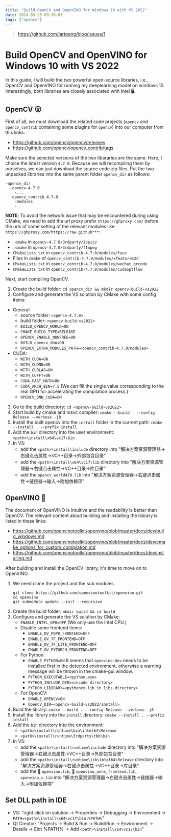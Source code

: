 ```yaml
---
title: "Build OpenCV and OpenVINO for Windows 10 with VS 2022"
date: 2024-03-25 09:38:03
tags: ["opencv"]
---
```


<!--more-->

> <https://github.com/lartpang/blog/issues/1>

# Build OpenCV and OpenVINO for Windows 10 with VS 2022

In this guide, I will build the two powerful open-source libraries, i.e., OpenCV and OpenVINO for running my deeplearning model on windows 10.
Interestingly, both libraries are closely associated with Intel 🖥️. 

## OpenCV 😮 

First of all, we must download the related code projects (`opencv` and `opencv_contrib` containing some plugins for `opencv`) into our computer from this links:

- https://github.com/opencv/opencv/releases
- https://github.com/opencv/opencv_contrib/tags

Make sure the selected versions of the two libararies are the same.
Here, I choice the latest version `4.7.0`.
Because we will recompiling them by ourselves, we can just download the source code zip files.
Put the two unpacked libraries into the same parent folder `opencv_dir` as follows:

```
-opencv_dir
  -opencv-4.7.0
    -...
  -opencv_contrib-4.7.0
    -modules
    -...
```

**NOTE**: To avoid the network issue that may be encountered during using CMake, we need to add the url proxy prefix `https://ghproxy.com/` before the urls of some setting of the relevant modules like `https://ghproxy.com/https://raw.github***`:
- `.cmake` in `opencv-4.7.0/3rdparty/ippicv`
- `.cmake` in `opencv-4.7.0/3rdparty/ffmpeg`
- `CMakeLists.txt` in `opencv_contrib-4.7.0/modules/face`
- Files in `cmake` of `opencv_contrib-4.7.0/modules/xfeatures2d`
- `CMakeLists.txt` in `opencv_contrib-4.7.0/modules/wechat_qrcode`
- `CMakeLists.txt` in `opencv_contrib-4.7.0/modules/cudaoptflow`

Next, start compiling OpenCV.

1. Create the build folder: `cd opencv_dir && mkdir opencv-build-vs2022`
2. Configure and generate the VS solution by CMake with some config items:
  - General:
    - source folder: `<opencv-4.7.0>`
    - build folder: `<opencv-build-vs2022>`
    - `BUILD_OPENCV_WORLD=ON`
    - `CMAKE_BUILD_TYPE=RELEASE`
    - `OPENCV_ENABLE_NONFREE=ON`
    - `BUILD_opencv_dnn=ON`
    - `OPENCV_EXTRA_MODULES_PATH=<opencv_contrib-4.7.0/modules>`
  - CUDA:
    - `WITH_CUDA=ON`
    - `WITH_CUDNN=ON`
    - `WITH_CUBLAS=ON`
    - `WITH_CUFFT=ON`
    - `CUDA_FAST_MATH=ON`
    - `CUDA_ARCH_BIN=7.5` (We can fill the single value corresponding to the real GPU for accelerating the compilation process.)
    - `OPENCV_DNN_CUDA=ON`
3. Go to the build directory: `cd <opencv-build-vs2022>`
4. Start build by cmake and msvc compiler: `cmake --build . --config Release --verbose -j8`
5. Install the built opencv into the `install` folder in the current path: `cmake --install . --prefix install`
6. Add the `bin` directory into the user environment: `<path>\install\x64\vc17\bin`
7. In VS:
    - add the `<path>\install\include` directory into "解决方案资源管理器->右键点击属性->VC++目录->外部包含目录"
    - add the `<path>\install\x64\vc17\lib` directory into "解决方案资源管理器->右键点击属性->VC++目录->库目录"
    - add the `opencv_world470.lib` into "解决方案资源管理器->右键点击属性->链接器->输入->附加依赖项"

## OpenVINO 🍰 

The document of OpenVINO is intuitive and the readability is better than OpenCV.
The relevant content about building and installing the libirary is listed in these links:
- https://github.com/openvinotoolkit/openvino/blob/master/docs/dev/build_windows.md
- https://github.com/openvinotoolkit/openvino/blob/master/docs/dev/cmake_options_for_custom_comiplation.md
- https://github.com/openvinotoolkit/openvino/blob/master/docs/dev/installing.md

After building and install the OpenCV library, it's time to move on to OpenVINO.

1. We need clone the project and the sub modules.
    ```
    git clone https://github.com/openvinotoolkit/openvino.git
    cd openvino
    git submodule update --init --recursive
    ```
2. Create the build folder: `mkdir build && cd build`
3. Configure and generate the VS solution by CMake:
    - `ENABLE_INTEL_GPU=OFF` (We only use the Intel CPU.)
    - Disable some frontend items:
      - `ENABLE_OV_PDPD_FRONTEND=OFF`
      - `ENABLE_OV_TF_FRONTEND=OFF`
      - `ENABLE_OV_TF_LITE_FRONTEND=OFF`
      - `ENABLE_OV_PYTORCH_FRONTEND=OFF`
    - For Python:
      - `ENABLE_PYTHON=ON` It seems that `openvino-dev` needs to be installed first in the detected environment, otherwise a warning message will be thrown in the cmake-gui window.
      - `PYTHON_EXECUTABLE=<python.exe>`
      - `PYTHON_INCLUDE_DIR=<incude directory>`
      - `PYTHON_LIBIRARY=<pythonxx.lib in libs directory>`
    - For OpenCV:
      - `ENABLE_OPENCV=ON`
      - `OpenCV_DIR=<opencv-build-vs2022/install>`
4. Build the library: `cmake --build . --config Release --verbose -j8`
5. Install the library into the `install` directory: `cmake --install . --prefix install`
6. Add the `bin` directory into the environment:
    - `<path>\install\runtime\bin\intel64\Release`
    - `<path>\install\runtime\3rdparty\tbb\bin`
8. In VS:
    - add the `<path>\install\runtime\include` directory into "解决方案资源管理器->右键点击属性->VC++目录->外部包含目录"
    - add the `<path>\install\runtime\lib\intel64\Release` directory into "解决方案资源管理器->右键点击属性->VC++目录->库目录"
    - add the 🌟 `openvino.lib`, 🌟 `openvino_onnx_frontend.lib`, `openvino_c.lib` into "解决方案资源管理器->右键点击属性->链接器->输入->附加依赖项"

## Set DLL path in IDE

- VS: "right click on solution -> Properties -> Debugging -> Environment -> `PATH=<path>\install\x64\vc17\bin;%PATH%`"
- Qt Creator: "Projects -> Build & Run -> Build/Run -> Environment -> Details -> Eidt %PATH% -> Add `<path>\install\x64\vc17\bin`"